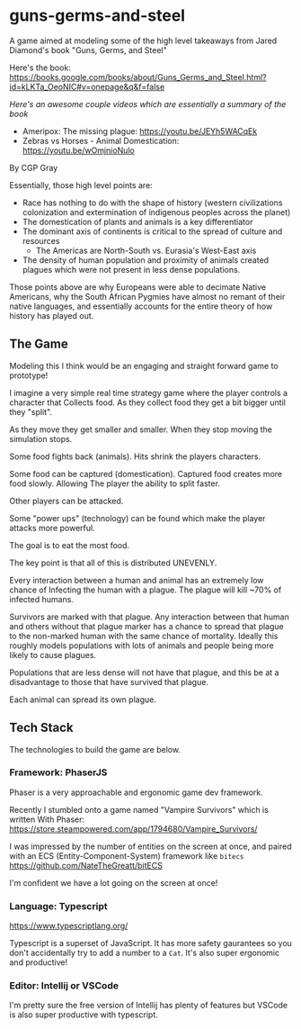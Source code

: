 # guns-germs-and-steel
A game aimed at modeling some of the high level takeaways from Jared  Diamond's book "Guns, Germs, and Steel"

Here's the book: https://books.google.com/books/about/Guns_Germs_and_Steel.html?id=kLKTa_OeoNIC#v=onepage&q&f=false

*Here's an awesome couple videos which are essentially a summary of the book*

* Ameripox: The missing plague: https://youtu.be/JEYh5WACqEk
* Zebras vs Horses - Animal Domestication: https://youtu.be/wOmjnioNulo

By CGP Gray

Essentially, those high level points are:

* Race has nothing to do with the shape of history (western civilizations colonization and extermination of indigenous peoples across the planet)
* The domestication of plants and animals is a key differentiator
* The dominant axis of continents is critical to the spread of culture and resources
  * The Americas are North-South vs. Eurasia's West-East axis
* The density of human population and proximity of animals created plagues which were not present in less dense populations. 


Those points above are why Europeans were able to decimate Native Americans, why the South African Pygmies have almost no remant of their native languages, and essentially accounts for the entire theory of how history has played out. 

## The Game

Modeling this I think would be an engaging and straight forward game to prototype!

I imagine a very simple real time strategy game where the player controls a character that
Collects food. As they collect food they get a bit bigger until they "split". 

As they move they get smaller and smaller. When they stop moving the simulation stops. 

Some food fights back (animals). Hits shrink the players characters.

Some food can be captured (domestication). Captured food creates more food slowly. Allowing 
The player the ability to split faster. 

Other players can be attacked. 

Some "power ups" (technology) can be found which make the player attacks more powerful. 

The goal is to eat the most food. 

The key point is that all of this is distributed UNEVENLY. 


Every interaction between a human and animal has an extremely low chance of 
Infecting the human with a plague. The plague will kill ~70% of infected 
humans. 

Survivors are marked with that plague. Any interaction between that human and others
without that plague marker has a chance to spread that plague to the non-marked human
with the same chance of mortality. Ideally this roughly models
populations with lots of animals and people being more likely to cause plagues. 

Populations that are less dense will not have that plague, and this be at a disadvantage to those that have survived that plague. 

Each animal can spread its own plague. 

## Tech Stack
The technologies to build the game are below.

### Framework: PhaserJS
Phaser is a very approachable and ergonomic game dev framework. 

Recently I stumbled onto a game named "Vampire Survivors" which is written 
With Phaser: https://store.steampowered.com/app/1794680/Vampire_Survivors/

I was impressed by the number of entities on the screen at once, and paired with an
ECS (Entity-Component-System) framework like `bitecs`
https://github.com/NateTheGreatt/bitECS

I'm confident we have a lot going on the screen at once!

### Language: Typescript

https://www.typescriptlang.org/

Typescript is a superset of JavaScript. It has more safety gaurantees so you don't accidentally try to add a number to a `Cat`. 
It's also super ergonomic and productive!

### Editor: Intellij or VSCode
I'm pretty sure the free version of Intellij has plenty of features but VSCode is also super productive with typescript. 
